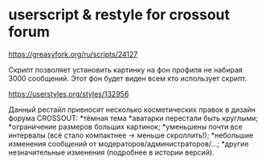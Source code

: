 # userscript & restyle for crossout forum



https://greasyfork.org/ru/scripts/24127

Скрипт позволяет установить картинку на фон профиля не набирая 3000 сообщений. Этот фон будет виден всем кто использует скрипт. 



https://userstyles.org/styles/132956

Данный рестайл привносит несколько косметических правок в дизайн форума CROSSOUT:
*тёмная тема
*аватарки перестали быть круглыми;
*ограничение размеров больших картинок;
*уменьшены почти все интервалы (всё стало компактнее -> меньше скроллить!);
*небольшие изменения сообщений от модераторов/администраторов/...;
*другие незначительные изменения (подробнее в истории версий).
